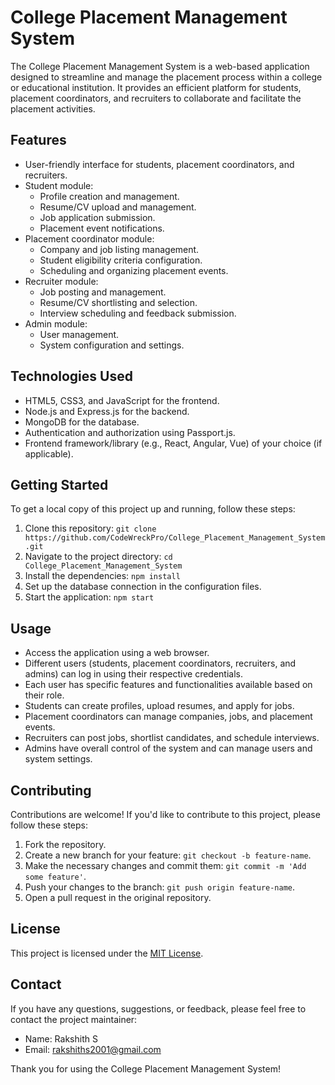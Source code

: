 # College Placement Management System

The College Placement Management System is a web-based application designed to streamline and manage the placement process within a college or educational institution. It provides an efficient platform for students, placement coordinators, and recruiters to collaborate and facilitate the placement activities.

## Features

- User-friendly interface for students, placement coordinators, and recruiters.
- Student module:
  - Profile creation and management.
  - Resume/CV upload and management.
  - Job application submission.
  - Placement event notifications.
- Placement coordinator module:
  - Company and job listing management.
  - Student eligibility criteria configuration.
  - Scheduling and organizing placement events.
- Recruiter module:
  - Job posting and management.
  - Resume/CV shortlisting and selection.
  - Interview scheduling and feedback submission.
- Admin module:
  - User management.
  - System configuration and settings.

## Technologies Used

- HTML5, CSS3, and JavaScript for the frontend.
- Node.js and Express.js for the backend.
- MongoDB for the database.
- Authentication and authorization using Passport.js.
- Frontend framework/library (e.g., React, Angular, Vue) of your choice (if applicable).

## Getting Started

To get a local copy of this project up and running, follow these steps:

1. Clone this repository: `git clone https://github.com/CodeWreckPro/College_Placement_Management_System.git`
2. Navigate to the project directory: `cd College_Placement_Management_System`
3. Install the dependencies: `npm install`
4. Set up the database connection in the configuration files.
5. Start the application: `npm start`

## Usage

- Access the application using a web browser.
- Different users (students, placement coordinators, recruiters, and admins) can log in using their respective credentials.
- Each user has specific features and functionalities available based on their role.
- Students can create profiles, upload resumes, and apply for jobs.
- Placement coordinators can manage companies, jobs, and placement events.
- Recruiters can post jobs, shortlist candidates, and schedule interviews.
- Admins have overall control of the system and can manage users and system settings.

## Contributing

Contributions are welcome! If you'd like to contribute to this project, please follow these steps:

1. Fork the repository.
2. Create a new branch for your feature: `git checkout -b feature-name`.
3. Make the necessary changes and commit them: `git commit -m 'Add some feature'`.
4. Push your changes to the branch: `git push origin feature-name`.
5. Open a pull request in the original repository.

## License

This project is licensed under the [MIT License](LICENSE).

## Contact

If you have any questions, suggestions, or feedback, please feel free to contact the project maintainer:

- Name: Rakshith S
- Email: rakshiths2001@gmail.com

Thank you for using the College Placement Management System!


